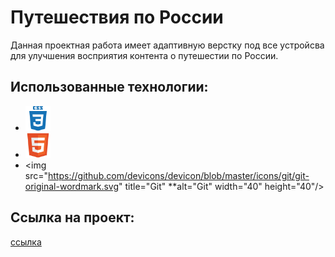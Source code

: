 # Путешествия по России

Данная проектная работа имеет адаптивную верстку под все устройсва для улучшения восприятия контента о путешестии по России.

## Использованные технологии:

- <img src="https://github.com/devicons/devicon/blob/master/icons/css3/css3-plain-wordmark.svg"  title="CSS3" alt="CSS" width="40" height="40"/>&nbsp;
- <img src="https://github.com/devicons/devicon/blob/master/icons/html5/html5-original.svg" title="HTML5" alt="HTML" width="40" height="40"/>&nbsp;
- <img src="https://github.com/devicons/devicon/blob/master/icons/git/git-original-wordmark.svg" title="Git" **alt="Git" width="40" height="40"/>
</div>

## Ссылка на проект:

[ссылка](https://sporyshevsavelii.github.io/russian-travel/)

